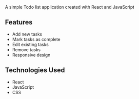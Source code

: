 A simple Todo list application created with React and JavaScript

## Features

- Add new tasks
- Mark tasks as complete
- Edit existing tasks
- Remove tasks
- Responsive design

## Technologies Used
- React
- JavaScript
- CSS